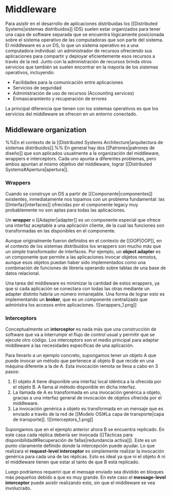# Middleware
Para asistir en el desarrollo de aplicaciones distribuidas los [[Distributed Systems|sistemas distribuidos]] (DS) suelen estar organizados para tener una capa de software separada que se encuentra lógicamente posicionada sobre el sistema operativo de las computadoras que son parte del sistema.
El middleware es a un DS, lo que un sistema operativo es a una computadora individual: un administrador de recursos ofreciendo sus aplicaciones para compartir y deployar eficientemente esos recursos a través de la red. Junto con la administración de recursos brinda otros servicios que también se suelen encontrar en la mayoría de los sistemas operativos, incluyendo:
- Facilidades para la comunicación entre aplicaciones
- Servicios de seguridad 
- Administración de uso de recursos (Accounting services)
- Enmascaramiento y recuperación de errores

La principal diferencia que tienen con los sistemas operativos es que los servicios del middleware se ofrecen en un entorno conectado.

## Middleware organization
%%En el contexto de la [[Distributed Systems Architecture|arquitectura de sistemas distribuidos]].%%
En general hay dos [[Patrones|patrones de diseño]] que son aplicados usualmente a la organización del middleware, wrappers e interceptors. Cada uno apunta a diferentes problemas, pero ambos apuntan al mismo objetivo del middleware, lograr [[Distributed Systems#Apertura|apertura]].

### Wrappers
Cuando se construye un DS a partir de [[Componente|componentes]] existentes, inmediatamente nos topamos con un problema fundamental: las [[Interfaz|interfaces]] ofrecidas por el componente legacy muy probablemente no son aptas para todas las aplicaciones.

Un **wrapper** o [[Adapter|adapter]] es un componente especial que ofrece una interfaz aceptable a una aplicación cliente, de la cual las funciones son transformadas en las disponibles en el componente.

Aunque originalmente fueron definidos en el contexto de [[OOP|OOP]], en el contexto de los sistemas distribuidos los wrappers son mucho más que un simple transformador de interfaces. Por ejemplo, un **object adapter** es un componente que permite a las aplicaciones invocar objetos remotos, aunque esos objetos puedan haber sido implementados como una combinación de funciones de librería operando sobre tablas de una base de datos relacional.

Una tarea del middleware es minimizar la cantidad de estos wrappers, ya que si cada aplicación se conectara con todas las otras mediante un adapter distinto habría un número inmanejable. Una forma de lograr esto es implementando un **broker**, que es un componente centralizado que administra los accesos entre aplicaciones.
![[wrappers_1.png]]

### Interceptors
Conceptualmente un **interceptor** es nada más que una construcción de software que va a interrumpir el flujo de control usual y permitir que se ejecute otro código. Los interceptors son el medio principal para adaptar middleware a las necesidades específicas de una aplicación.

Para llevarlo a un ejemplo concreto, supongamos tener un objeto A que puede invocar un método que pertenece al objeto B que recide en una máquina diferente a la de A. Esta invocación remota se lleva a cabo en 3 pasos:
1. El objeto A tiene disponible una interfaz local idéntica a la ofrecida por el objeto B. A llama al método disponible en dicha interfaz.
2. La llamada de A es transformada en una invocación genérica a objeto, gracias a una interfaz general de invocación de objetos ofrecida por el middleware.
3. La invocación genérica a objeto es transformada en un mensaje que es enviado a través de la red de [[Modelo OSI#La capa de transporte|capa de transporte]].
![[interceptors_1.png]]

Supongamos que en el ejemplo anterior ahora B se encuentra replicado. En este casa cada réplica debería ser invocada ([[Tácticas para disponibilidad#Recuperación de fallas|redundancia activa]]). Este es un punto claramente definido donde la intercepción puede ayudar. Lo que realizara el **request-level interceptor** es simplemente realizar la invocación genérica para cada una de las réplicas. Esto es ideal ya que ni el objeto A ni el middleware tienen que estar al tanto de que B está replicado.

Luego podríamos requeriri que el mensaje enviado sea dividido en bloques más pequeños debido a que es muy grande. En este caso el **message-level interceptor** puede asistir realizando esto, sin que el middleware se vea involucrado.
